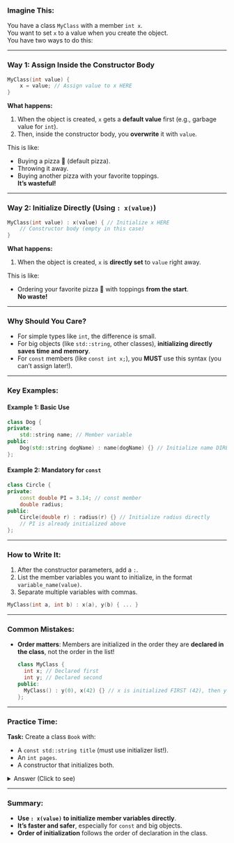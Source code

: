 ### **Imagine This:**
You have a class `MyClass` with a member `int x`.  
You want to set `x` to a value when you create the object.  
You have two ways to do this:

---

### **Way 1: Assign Inside the Constructor Body**
```cpp
MyClass(int value) {
    x = value; // Assign value to x HERE
}
```
**What happens:**  
1. When the object is created, `x` gets a **default value** first (e.g., garbage value for `int`).  
2. Then, inside the constructor body, you **overwrite** it with `value`.  

This is like:  
- Buying a pizza 🍕 (default pizza).  
- Throwing it away.  
- Buying another pizza with your favorite toppings.  
**It’s wasteful!**

---

### **Way 2: Initialize Directly (Using `: x(value)`)**
```cpp
MyClass(int value) : x(value) { // Initialize x HERE
    // Constructor body (empty in this case)
}
```
**What happens:**  
1. When the object is created, `x` is **directly set** to `value` right away.  

This is like:  
- Ordering your favorite pizza 🍕 with toppings **from the start**.  
**No waste!**

---

### **Why Should You Care?**
- For simple types like `int`, the difference is small.  
- For big objects (like `std::string`, other classes), **initializing directly saves time and memory**.  
- For `const` members (like `const int x;`), you **MUST** use this syntax (you can’t assign later!).  

---

### **Key Examples:**
#### Example 1: Basic Use
```cpp
class Dog {
private:
    std::string name; // Member variable
public:
    Dog(std::string dogName) : name(dogName) {} // Initialize name DIRECTLY
};
```

#### Example 2: Mandatory for `const`
```cpp
class Circle {
private:
    const double PI = 3.14; // const member
    double radius;
public:
    Circle(double r) : radius(r) {} // Initialize radius directly
    // PI is already initialized above
};
```

---

### **How to Write It:**
1. After the constructor parameters, add a `:`.
2. List the member variables you want to initialize, in the format `variable_name(value)`.
3. Separate multiple variables with commas.  

```cpp
MyClass(int a, int b) : x(a), y(b) { ... }
```

---

### **Common Mistakes:**
- **Order matters**: Members are initialized in the order they are **declared in the class**, not the order in the list!  
  ```cpp
  class MyClass {
    int x; // Declared first
    int y; // Declared second
  public:
    MyClass() : y(0), x(42) {} // x is initialized FIRST (42), then y (0)
  };
  ```

---

### **Practice Time:**
**Task:** Create a class `Book` with:  
- A `const std::string title` (must use initializer list!).  
- An `int pages`.  
- A constructor that initializes both.  

<details>
<summary>Answer (Click to see)</summary>

```cpp
class Book {
private:
    const std::string title; // const: MUST use initializer list
    int pages;
public:
    Book(std::string t, int p) : title(t), pages(p) {}
};
```
</details>

---

### **Summary:**
- **Use `: x(value)` to initialize member variables directly**.  
- **It’s faster and safer**, especially for `const` and big objects.  
- **Order of initialization** follows the order of declaration in the class.  
